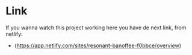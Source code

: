 # Link
If you wanna watch this project working here you have de next link, from netlify:

- (https://app.netlify.com/sites/resonant-banoffee-f0bbce/overview)